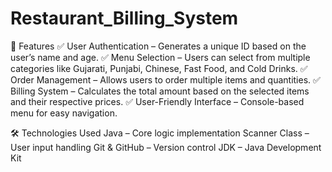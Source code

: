 # Restaurant_Billing_System
📌 Features
✅ User Authentication – Generates a unique ID based on the user’s name and age.
✅ Menu Selection – Users can select from multiple categories like Gujarati, Punjabi, Chinese, Fast Food, and Cold Drinks.
✅ Order Management – Allows users to order multiple items and quantities.
✅ Billing System – Calculates the total amount based on the selected items and their respective prices.
✅ User-Friendly Interface – Console-based menu for easy navigation.

🛠️ Technologies Used
Java – Core logic implementation
Scanner Class – User input handling
Git & GitHub – Version control
JDK – Java Development Kit

